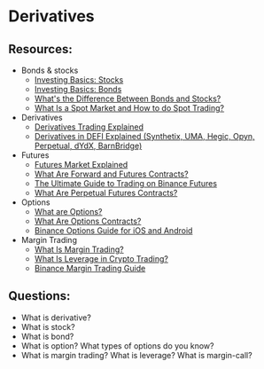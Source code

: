 # Derivatives

## Resources:

- Bonds & stocks
  * [Investing Basics: Stocks](https://www.youtube.com/watch?v=hE2NsJGpEq4)
  * [Investing Basics: Bonds](https://www.youtube.com/watch?v=IuyejHOGCro)
  * [What's the Difference Between Bonds and Stocks?](https://www.youtube.com/watch?v=uI2vhCitTBw)
  * [What Is a Spot Market and How to do Spot Trading?](https://academy.binance.com/en/articles/what-is-a-spot-market-and-how-to-do-spot-trading)
- Derivatives
  * [Derivatives Trading Explained](https://www.youtube.com/watch?v=LQrBzl0DMBA)
  * [Derivatives in DEFI Explained (Synthetix, UMA, Hegic, Opyn, Perpetual, dYdX, BarnBridge)](https://www.youtube.com/watch?v=QxoqPZRw9y4)
- Futures
  * [Futures Market Explained](https://www.youtube.com/watch?v=CC9VeHrI3Es)
  * [What Are Forward and Futures Contracts?](https://academy.binance.com/en/articles/what-are-forward-and-futures-contracts)
  * [The Ultimate Guide to Trading on Binance Futures](https://academy.binance.com/en/articles/the-ultimate-guide-to-trading-on-binance-futures)
  * [What Are Perpetual Futures Contracts?](https://academy.binance.com/en/articles/what-are-perpetual-futures-contracts)
- Options
  * [What are Options?](https://www.youtube.com/watch?v=CRhGikRHSu8)
  * [What Are Options Contracts?](https://academy.binance.com/en/articles/what-are-options-contracts)
  * [Binance Options Guide for iOS and Android](https://academy.binance.com/en/articles/binance-options-guide-for-ios-and-android)
- Margin Trading
  * [What Is Margin Trading?](https://academy.binance.com/en/articles/what-is-margin-trading)
  * [What Is Leverage in Crypto Trading?](https://academy.binance.com/en/articles/what-is-leverage-in-crypto-trading)
  * [Binance Margin Trading Guide](https://academy.binance.com/en/articles/binance-margin-trading-guide) 

## Questions:
* What is derivative?
* What is stock?
* What is bond?
* What is option? What types of options do you know?
* What is margin trading? What is leverage? What is margin-call?

